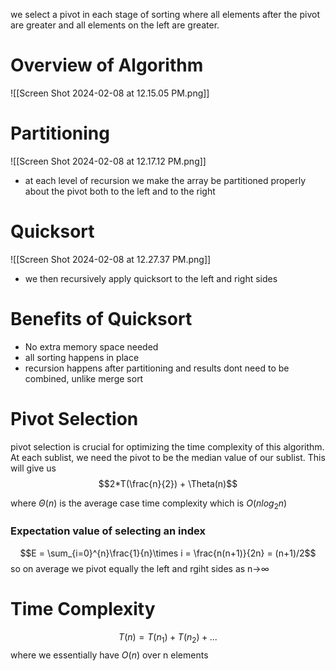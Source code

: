 we select a pivot in each stage of sorting where all elements after the pivot are greater and all elements on the left are greater. 

# Overview of Algorithm 
![[Screen Shot 2024-02-08 at 12.15.05 PM.png]]

# Partitioning
![[Screen Shot 2024-02-08 at 12.17.12 PM.png]]
- at each level of recursion we make the array be partitioned properly about the pivot both to the left and to the right 
# Quicksort
![[Screen Shot 2024-02-08 at 12.27.37 PM.png]]
- we then recursively apply quicksort to the left and right sides 
# Benefits of Quicksort
- No extra memory space needed 
- all sorting happens in place 
- recursion happens after partitioning and results dont need to be combined, unlike merge sort 

# Pivot Selection
pivot selection is crucial for optimizing the time complexity of this algorithm. At each sublist, we need the pivot to be the median value of our sublist. This will give us 
$$2*T(\frac{n}{2}) + \Theta(n)$$

where $\Theta(n)$ is the average case time complexity which is $O(nlog_2n)$

###  Expectation value of selecting an index 
$$E = \sum_{i=0}^{n}\frac{1}{n}\times i = \frac{n(n+1)}{2n} = (n+1)/2$$
so on average we pivot equally the left and rgiht sides as n->$\infty$    


#  Time Complexity 
$$T(n) = T(n_1) + T(n_2) + ... $$
where we essentially have $O(n)$ over n elements 

